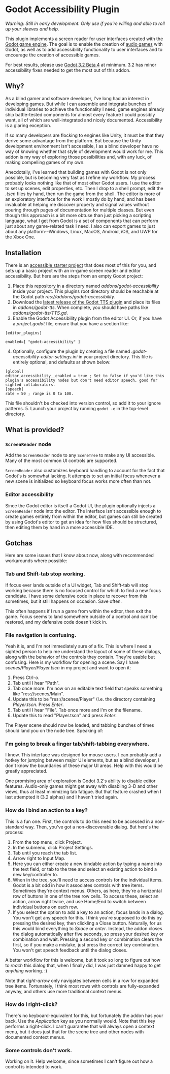 # Godot Accessibility Plugin

_Warning: Still in early development. Only use if you're willing and able to roll up your sleeves and help._

This plugin implements a screen reader for user interfaces created with the [Godot game engine](https://godotengine.org). The goal is to enable the creation of [audio games](https://en.wikipedia.org/wiki/Audio_game) with Godot, as well as to add accessibility functionality to user interfaces and to encourage the creation of accessible games.

For best results, please use [Godot 3.2 Beta 4](https://downloads.tuxfamily.org/godotengine/3.2/beta4/) at minimum. 3.2 has minor accessibility fixes needed to get the most out of this addon.

## Why?

As a blind gamer and software developer, I've long had an interest in developing games. But while I can assemble and integrate bunches of individual libraries to achieve the functionality I need, game engines already ship battle-tested components for almost every feature I could possibly want, all of which are well-integrated and nicely documented. Accessibility is a glaring exception.

If so many developers are flocking to engines like Unity, it must be that they derive some advantage from the platform. But because the Unity development environment isn't accessible, I as a blind developer have no way of knowing whether that style of development would work for me. This addon is my way of exploring those possibilities and, with any luck, of making compelling games of my own.

Anecdotally, I've learned that building games with Godot is not only possible, but is becoming very fast as I refine my workflow. My process probably looks nothing like that of most other Godot users. I use the editor to set up scenes, edit properties, etc. Then I drop to a shell prompt, edit the _.tscn_ files by hand, then run the game from the shell. The editor is more of an exploratory interface for the work I mostly do by hand, and has been invaluable at helping me discover property and signal values without pouring through pages of documentation for multiple classes. But even though this approach is a bit more obtuse than just picking a scripting language, what I get from Godot is a set of components that can perform just about any game-related task I need. I also can export games to just about any platform--Windows, Linux, MacOS, Android, iOS, and UWP for the Xbox One.

## Installation

There is an [accessible starter project](https://gitlab.com/lightsoutgames/godot-accessible-starter) that does most of this for you, and sets up a basic project with an in-game screen reader and editor accessibility. But here are the steps from an empty Godot project:

1. Place this repository in a directory named _addons/godot-accessibility_ inside your project. This plugins root directory should be reachable at the Godot path _res://addons/godot-accessibility_.
2. Download the [latest release of the Godot TTS plugin](https://gitlab.com/lightsoutgames/godot-tts/-/jobs/artifacts/master/download?job=publish) and place its files in _addons/godot-tts_. When complete, you should have paths like _addons/godot-tts/TTS.gd_.
3. Enable the Godot Accessibility plugin from the editor UI. Or, if you have a _project.godot_ file, ensure that you have a section like:
```
[editor_plugins]

enabled=[ "godot-accessibility" ]
```
4. Optionally, configure the plugin by creating a file named _.godot-accessibility-editor-settings.ini_ in your project directory. This file is entirely optional, and defaults ar shown below:
```
[global]
editor_accessibility__enabled = true ; Set to false if you'd like this plugin's accessibility nodes but don't need editor speech, good for sighted collaborators.
[speech]
rate = 50 ; range is 0 to 100.
```
This file shouldn't be checked into version control, so add it to your ignore patterns.
5. Launch your project by running `godot -e` in the top-level directory.

## What is provided?

### `ScreenReader` node

Add the `ScreenReader` node to any `SceneTree` to make any UI accessible. Many of the most common UI controls are supported.

`ScreenReader` also customizes keyboard handling to account for the fact that Godot's is somewhat lacking. It attempts to set an initial focus whenever a new scene is initialized so keyboard focus works more often than not.

### Editor accessibility

Since the Godot editor is itself a Godot UI, the plugin optionally injects a `ScreenReader` node into the editor. The interface isn't accessible enough to create games entirely from within the editor, but games can still be created by using Godot's editor to get an idea for how files should be structured, then editing them by hand in a more accessible IDE.

## Gotchas

Here are some issues that I know about now, along with recommended workarounds where possible:

### Tab and Shift-tab stop working.

If focus ever lands outside of a UI widget, Tab and Shift-tab will stop working because there is no focused control for which to find a new focus candidate. I have some defensive code in place to recover from this sometimes, but it still happens on occasion. Save often.

This often happens if I run a game from within the editor, then exit the game. Focus seems to land somewhere outside of a control and can't be restored, and my defensive code doesn't kick in.

### File navigation is confusing.

Yeah it is, and I'm not immediately sure of a fix. This is where I need a sighted person to help me understand the layout of some of these dialogs, along with the behavior of the controls they contain. They're usable but confusing. Here is my workflow for opening a scene. Say I have _scenes/Player/Player.tscn_ in my project and want to open it:

1. Press Ctrl-o.
2. Tab until I hear "Path".
3. Tab once more. I'm now on an editable text field that speaks something like "res://scenes/Main".
4. Update this to be "res://scenes/Player" (I.e. the directory containing _Player.tscn_. Press _Enter_.
5. Tab until I hear "File". Tab once more and I'm on the filename.
6. Update this to read "Player.tscn" and press _Enter_.

The Player scene should now be loaded, and tabbing bunches of times should land you on the node tree. Speaking of:

### I'm going to break a finger tab/shift-tabbing everywhere.

I know. This interface was designed for mouse users. I can probably add a hotkey for jumping between major UI elements, but as a blind developer, I don't know the boundaries of these major UI areas. Help with this would be greatly appreciated.

One promising area of exploration is Godot 3.2's ability to disable editor features. Audio-only games might get away with disabling 3-D and other views, thus at least minimizing tab fatigue. But that feature crashed when I last attempted it (3.2 alphas) and I haven't tried again.

### How do I bind an action to a key?

This is a fun one. First, the controls to do this need to be accessed in a non-standard way. Then, you've got a non-discoverable dialog. But here's the process:

1. From the top menu, click Project.
2. In the submenu, click Project Settings.
3. Tab until you reach the tab list.
4. Arrow right to Input Map.
5. Here you can either create a new bindable action by typing a name into the text field, or tab to the tree and select an existing action to bind a new key/controller to.
6. When in the tree, you'll need to access controls for the individual items. Godot is a bit odd in how it associates controls with tree items. Sometimes they're context menus. Others, as here, they're a horizontal row of buttons in one of the tree row cells. To access these, select an action, arrow right twice, and use Home/End to switch between individual buttons on each row.
7. If you select the option to add a key to an action, focus lands in a dialog. You won't get any speech for this. I think you're supposed to do this by pressing the desired key, then clickling a Close button. Naturally, for us this would bind everything to _Space_ or _enter_. Instead, the addon closes the dialog automatically after five seconds, so press your desired key or combination and wait. Pressing a second key or combination clears the first, so if you make a mistake, just press the correct key combination. You won't get speech feedback until the dialog closes.

A better workflow for this is welcome, but it took so long to figure out how to *reach* this dialog that, when I finally did, I was just damned happy to get *anything* working. :)

Note that _right-arrow_ only navigates between cells in a row for expanded tree items. Fortunately, I think most rows with controls are fully-expanded anyway, and others use more traditional context menus.

### How do I right-click?

There's no keyboard-equivalent for this, but fortunately the addon has your back. Use the _Application_ key as you normally would. Note that this key performs a right-click. I can't guarantee that will always open a context menu, but it does just that for the scene tree and other nodes with documented context menus.

### Some controls don't work.

Working on it. Help welcome, since sometimes I can't figure out how a control is intended to work.
